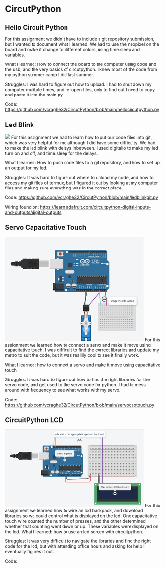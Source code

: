 # CircutPython

## Hello Circuit Python

For this assignment we didn't have to include a git repository submission, but I wanted to document what I learned. We had to use the neopixel on the board and make it change to different colors, using time.sleep and variables.

What I learned: How to connect the board to the computer using code and the usb, and the very basics of circutpython. I knew most of the code from my python summer camp I did last summer.

Struggles: I was hard to figure out how to upload. I had to shut down my computer mulitple times, and re-open files, only to find out I need to copy and paste it into the main.py

Code: https://github.com/vcraghe32/CircutPython/blob/main/hellocircutpython.py

## Led Blink
<img src="https://github.com/vcraghe32/CircutPython/blob/main/circutdiagramledblink.png" width="450">
For this assignment we had to learn how to put our code files into git, which was very helpful for me although I did have some difficulty. We had to make the led blink with delays inbetween. I used digitalio to make my led turn on and off, and time.sleep for the delays.

What I learned: How to push code files to a git repository, and how to set up an output for my led.

Struggles: It was hard to figure out where to upload my code, and how to access my git files of termux, but I figured it out by looking at my computer files and making sure everything was in the correct place.

Code: https://github.com/vcraghe32/CircutPython/blob/main/ledblinkgit.py

Wiring found on: https://learn.adafruit.com/circuitpython-digital-inputs-and-outputs/digital-outputs

## Servo Capacitative Touch
<img src="https://github.com/vcraghe32/CircuitPython/blob/main/folder_name/Servocaptouchwiring.png" width="450">
For this assignment we learned how to connect a servo and make it move using capacitative touch. I was difficult to find the correct libraries and update my metro to suit the code, but it was realllly cool to see it finally work.

What I learned: how to connect a servo and make it move using capacitative touch

Struggles: It was hard to figure out how to find the right libraries for the servo code, and get used to the servo code for python. I had to mess around with frequency to see what works with my servo.

Code: https://github.com/vcraghe32/CircutPython/blob/main/servocaptouch.py

## CircuitPython LCD
<img src="https://github.com/vcraghe32/CircuitPython/blob/main/folder_name/lcdwiring.png" width="450">
For this assignment we learned how to wire an lcd backpack, and download libraries so we could control what is displayed on the lcd. One capacitative touch wire counted the number of presses, and the other determined whether that counting went down or up. These variables were displayed on the lcd.
What I learned: how to use an lcd screen with circuitpython.

Struggles: It was very difficult to navigate the libraries and find the right code for the lcd, but with attending office hours and asking for help I eventually figures it out.

Code: 


